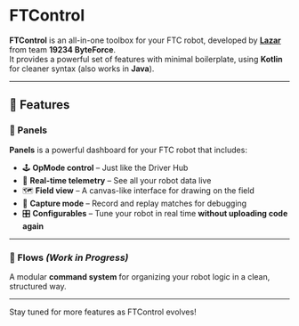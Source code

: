 # FTControl

**FTControl** is an all-in-one toolbox for your FTC robot, developed by [**Lazar**](https://bylazar.com) from team **19234 ByteForce**.  
It provides a powerful set of features with minimal boilerplate, using **Kotlin** for cleaner syntax (also works in **Java**).

---

## 🚀 Features

### 🧩 Panels

**Panels** is a powerful dashboard for your FTC robot that includes:

- 🕹️ **OpMode control** – Just like the Driver Hub  
- 📡 **Real-time telemetry** – See all your robot data live  
- 🗺️ **Field view** – A canvas-like interface for drawing on the field  
- 🎥 **Capture mode** – Record and replay matches for debugging  
- 🎛️ **Configurables** – Tune your robot in real time **without uploading code again**

---

### 🔄 Flows *(Work in Progress)*

A modular **command system** for organizing your robot logic in a clean, structured way.

---

Stay tuned for more features as FTControl evolves!